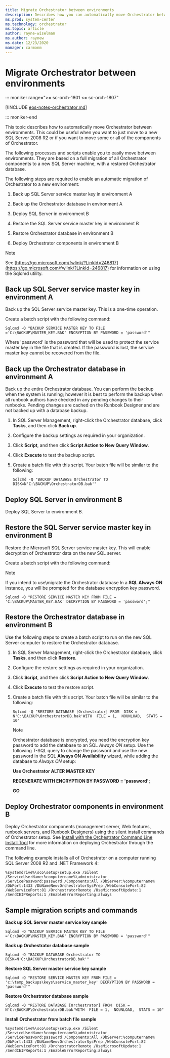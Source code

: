 ```yaml
---
title: Migrate Orchestrator between environments
description: Describes how you can automatically move Orchestrator between environments.
ms.prod: system-center
ms.technology: orchestrator
ms.topic: article
author: rayne-wiselman
ms.author: raynew
ms.date: 12/23/2020
manager: carmonm
---
```


# Migrate Orchestrator between environments

::: moniker range=">= sc-orch-1801 <= sc-orch-1807"

[!INCLUDE [eos-notes-orchestrator.md](../includes/eos-notes-orchestrator.md)]

::: moniker-end

This topic describes how to automatically move Orchestrator between environments. This could be useful when you want to just move to a new SQL Server 2008 R2 or if you want to move some or all of the components of Orchestrator.  

The following processes and scripts enable you to easily move between environments. They are based on a full migration of all Orchestrator components to a new SQL Server machine, with a restored Orchestrator database.  

The following steps are required to enable an automatic migration of Orchestrator to a new environment:  

1.  Back up SQL Server service master key in environment A  

2.  Back up the Orchestrator database in environment A  

3.  Deploy SQL Server in environment B  

4.  Restore the SQL Server service master key in environment B  

5.  Restore Orchestrator database in environment B  

6.  Deploy Orchestrator components in environment B  

> [!NOTE]  
> See [https://go.microsoft.com/fwlink/?LinkId=246817](https://go.microsoft.com/fwlink/?LinkId=246817) for information on using the Sqlcmd utility.  

## Back up SQL Server service master key in environment A  
Back up the SQL Server service master key. This is a one-time operation.  

Create a batch script with the following command:  

```  
Sqlcmd -Q "BACKUP SERVICE MASTER KEY TO FILE ='C:\BACKUP\MASTER_KEY.BAK' ENCRYPTION BY PASSWORD = 'password'"  

```  

Where 'password' is the password that will be used to protect the service master key in the file that is created. If the password is lost, the service master key cannot be recovered from the file.  

## Back up the Orchestrator database in environment A  
Back up the entire Orchestrator database.  You can perform the backup when the system is running; however it is best to perform the backup when all runbook authors have checked in any pending changes to their runbooks. Pending changes are cached on the Runbook Designer and are not backed up with a database backup.  

1.  In SQL Server Management, right-click the Orchestrator database, click **Tasks**, and then click **Back up**.  

2.  Configure the backup settings as required in your organization.  

3.  Click **Script**, and then click **Script Action to New Query Window**.  

4.  Click **Execute** to test the backup script.  

5.  Create a batch file with this script. Your batch file will be similar to the following:  

    ```  
    Sqlcmd -Q "BACKUP DATABASE Orchestrator TO DISK=N'C:\BACKUP\OrchestratorDB.bak'"  
    ```  

## Deploy SQL Server in environment B  
Deploy SQL Server to environment B.

## Restore the SQL Server service master key in environment B  
Restore the Microsoft SQL Server service master key.  This will enable decryption of Orchestrator data on the new SQL server.  

Create a batch script with the following command:  

>[!NOTE]
> If you intend to use\migrate the Orchestrator database In a **SQL Always ON** instance, you will be prompted for the database encryption key password.

```  
Sqlcmd -Q "RESTORE SERVICE MASTER KEY FROM FILE = 'C:\BACKUP\MASTER_KEY.BAK' DECRYPTION BY PASSWORD = 'password';"  

```  

## Restore the Orchestrator database in environment B  
Use the following steps to create a batch script to run on the new SQL Server computer to restore the Orchestrator database.  


1.  In SQL Server Management, right-click the Orchestrator database, click **Tasks**, and then click **Restore**.  

2.  Configure the restore settings as required in your organization.  

3.  Click **Script**, and then click **Script Action to New Query Window**.  

4.  Click **Execute** to test the restore script.  

5.  Create a batch file with this script. Your batch file will be similar to the following:  

    ```  
    Sqlcmd -Q "RESTORE DATABASE [Orchestrator] FROM  DISK = N'C:\BACKUP\OrchestratorDB.bak'WITH  FILE = 1,  NOUNLOAD,  STATS = 10"  

    ```  

    >[!NOTE]
    > Orchestrator database is encrypted, you need the encryption key password to add the database to an  SQL *Always ON* setup. Use the following T-SQL query to change the password and use the new password in the SQL **Always ON Availability** wizard, while adding the database to *Always ON* setup:
    >
    >
    >**Use Orchestrator ALTER MASTER KEY**
    >
    >**REGENERATE WITH ENCRYPTION BY PASSWORD = 'password';**
    >
    >**GO**


## Deploy Orchestrator components in environment B  

Deploy Orchestrator components \(management server, Web features, runbook servers, and Runbook Designers\) using the silent install commands of Orchestrator setup. See [Install with the Orchestrator Command Line Install Tool](~/orchestrator/install.md) for more information on deploying Orchestrator through the command line.  

The following example installs all of Orchestrator on a computer running SQL Server 2008 R2 and .NET Framework&nbsp;4:  

```  
%systemdrive%\sco\setup\setup.exe /Silent /ServiceUserName:%computername%\administrator /ServicePassword:password /Components:All /DbServer:%computername%  /DbPort:1433 /DbNameNew:OrchestratorSysPrep /WebConsolePort:82 /WebServicePort:81 /OrchestratorRemote /UseMicrosoftUpdate:1 /SendCEIPReports:1 /EnableErrorReporting:always  

```  

## Sample migration scripts and commands  
**Back up SQL Server master service key sample**  

```  
Sqlcmd -Q "BACKUP SERVICE MASTER KEY TO FILE ='C:\BACKUP\MASTER_KEY.BAK' ENCRYPTION BY PASSWORD = 'password'"  

```  

**Back up Orchestrator database sample**  

```  
Sqlcmd -Q "BACKUP DATABASE Orchestrator TO DISK=N'C:\BACKUP\OrchestratorDB.bak'"  
```  

**Restore SQL Server master service key sample**  

```  
Sqlcmd -Q "RESTORE SERVICE MASTER KEY FROM FILE = 'c:\temp_backups\keys\service_master_key' DECRYPTION BY PASSWORD = 'password'"  
```  

**Restore Orchestrator database sample**  

```  
Sqlcmd -Q "RESTORE DATABASE [Orchestrator] FROM  DISK = N'C:\BACKUP\OrchestratorDB.bak'WITH  FILE = 1,  NOUNLOAD,  STATS = 10"  
```  

**Install Orchestrator from batch file sample**  

```  
%systemdrive%\sco\setup\setup.exe /Silent /ServiceUserName:%computername%\administrator /ServicePassword:password /Components:All /DbServer:%computername%  /DbPort:1433 /DbNameNew:OrchestratorSysPrep /WebConsolePort:82 /WebServicePort:81 /OrchestratorRemote /UseMicrosoftUpdate:1 /SendCEIPReports:1 /EnableErrorReporting:always  

```  
